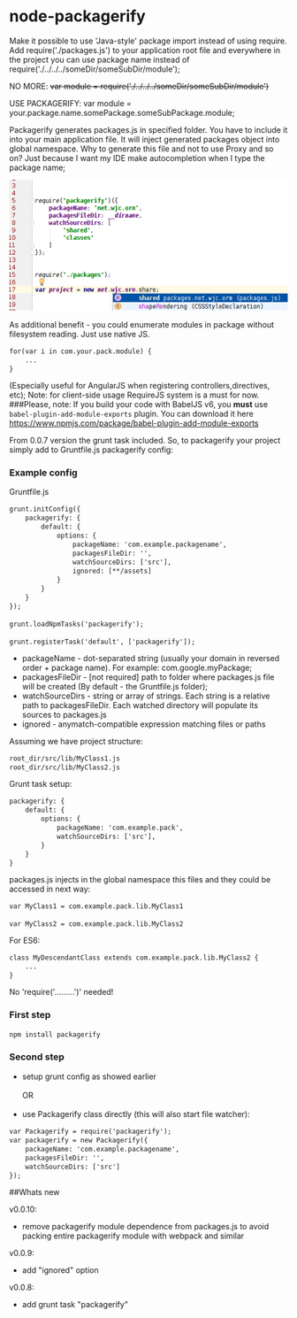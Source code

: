 # node-packagerify
Make it possible to use 'Java-style' package import instead of using require. Add require('./packages.js') to your application root file and everywhere in the project you can use package name instead of require('./../../../someDir/someSubDir/module');

NO MORE:
~~var module = require('./../../../someDir/someSubDir/module')~~

USE PACKAGERIFY:
var module = your.package.name.somePackage.someSubPackage.module;

Packagerify generates packages.js in specified folder. You have to include it into your main application file. It will inject generated packages object into global namespace.
Why to generate this file and not to use Proxy and so on? Just because I want my IDE make autocompletion when I type the package name;

![IDE autocomplete](https://raw.githubusercontent.com/statyan/node-packagerify/master/ide-autocompletion.png)

As additional benefit - you could enumerate modules in package without filesystem reading. Just use native JS.
```
for(var i in com.your.pack.module) {
    ...
}
```
(Especially useful for AngularJS when registering controllers,directives, etc);
Note: for client-side usage RequireJS system is a must for now.
###Please, note:
If you build your code with BabelJS v6, you **must** use `babel-plugin-add-module-exports` plugin. You can download it here https://www.npmjs.com/package/babel-plugin-add-module-exports

From 0.0.7 version the grunt task included. So, to packagerify your project simply add to Gruntfile.js packagerify config:

### Example config
Gruntfile.js
```
grunt.initConfig({
    packagerify: {
        default: {
            options: {
                packageName: 'com.example.packagename',
                packagesFileDir: '',
                watchSourceDirs: ['src'],
                ignored: [**/assets]
            }
        }
    }
});

grunt.loadNpmTasks('packagerify');

grunt.registerTask('default', ['packagerify']);

```
- packageName - dot-separated string (usually your domain in reversed order + package name). For example: com.google.myPackage;
- packagesFileDir - [not required] path to folder where packages.js file will be created (By default - the Gruntfile.js folder);
- watchSourceDirs - string or array of strings. Each string is a relative path to packagesFileDir. Each watched directory will populate its sources to packages.js
- ignored - anymatch-compatible expression matching files or paths

Assuming we have project structure:
```
root_dir/src/lib/MyClass1.js
root_dir/src/lib/MyClass2.js
```
Grunt task setup:
```
packagerify: {
    default: {
        options: {
            packageName: 'com.example.pack',
            watchSourceDirs: ['src'],
        }
    }
}
```

packages.js injects in the global namespace this files and they could be accessed in next way:
```
var MyClass1 = com.example.pack.lib.MyClass1

var MyClass2 = com.example.pack.lib.MyClass2
```
 For ES6:
```
class MyDescendantClass extends com.example.pack.lib.MyClass2 {
    ...
}
```

No 'require('.........')' needed!

### First step
`npm install packagerify`

### Second step
- setup grunt config as showed earlier<br><br>
OR<br><br>
- use Packagerify class directly (this will also start file watcher):
```
var Packagerify = require('packagerify');
var packagerify = new Packagerify({
    packageName: 'com.example.packagename',
    packagesFileDir: '',
    watchSourceDirs: ['src']
});
```

##Whats new

v0.0.10:
- remove packagerify module dependence from packages.js to avoid packing entire packagerify module with webpack and similar

v0.0.9:
- add "ignored" option

v0.0.8:
- add grunt task "packagerify"

